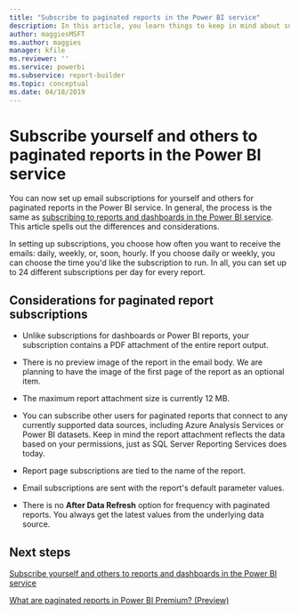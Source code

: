 ```yaml
---
title: "Subscribe to paginated reports in the Power BI service"
description: In this article, you learn things to keep in mind about subscribing to  paginated reports in the Power BI service. 
author: maggiesMSFT
ms.author: maggies
manager: kfile
ms.reviewer: ''
ms.service: powerbi
ms.subservice: report-builder
ms.topic: conceptual
ms.date: 04/18/2019
---
```


# Subscribe yourself and others to paginated reports in the Power BI service 

You can now set up email subscriptions for yourself and others for paginated reports in the Power BI service. In general, the process is the same as [subscribing to reports and dashboards in the Power BI service](service-report-subscribe.md). This article spells out the differences and considerations. 

In setting up subscriptions, you choose how often you want to receive the emails: daily, weekly, or, soon, hourly. If you choose daily or weekly, you can choose the time you'd like the subscription to run. In all, you can set up to 24 different subscriptions per day for every report. 

## Considerations for paginated report subscriptions 

- Unlike subscriptions for dashboards or Power BI reports, your subscription contains a PDF attachment of the entire report output.

- There is no preview image of the report in the email body.  We are planning to have the image of the first page of the report as an optional item. 

- The maximum report attachment size is currently 12 MB. 

- You can subscribe other users for paginated reports that connect to any currently supported data sources, including Azure Analysis Services or Power BI datasets. Keep in mind the report attachment reflects the data based on your permissions, just as SQL Server Reporting Services does today. 

- Report page subscriptions are tied to the name of the report.  

- Email subscriptions are sent with the report's default parameter values. 

- There is no **After Data Refresh** option for frequency with paginated reports. You always get the latest values from the underlying data source. 

## Next steps

[Subscribe yourself and others to reports and dashboards in the Power BI service](service-report-subscribe.md)

[What are paginated reports in Power BI Premium? (Preview)](paginated-reports-report-builder-power-bi.md)

